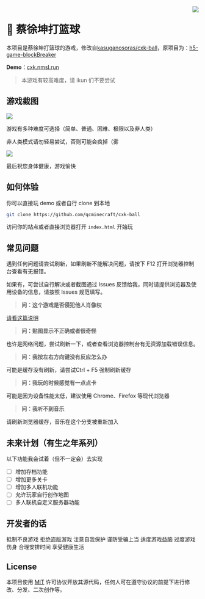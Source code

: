 <img src="https://i.imgur.com/aoB8Er1.png" align=right />

# 🏀 蔡徐坤打篮球

本项目是蔡徐坤打篮球的游戏，修改自[kasuganosoras/cxk-ball](https://github.com/kasuganosoras/cxk-ball)，原项目为：[h5-game-blockBreaker](https://github.com/yangyunhe369/h5-game-blockBreaker)

**Demo**：[cxk.nmsl.run](https://cxk.nmsl.run/)

> 本游戏有较高难度，请 ikun 们不要尝试

## 游戏截图

![](https://i.imgur.com/gVfLn4a.png)

游戏有多种难度可选择（简单、普通、困难、极限以及非人类）

非人类模式请勿轻易尝试，否则可能会疯掉（雾

![](https://upload-images.jianshu.io/upload_images/3203841-f8468944b6321119.gif?imageMogr2/auto-orient/strip)

最后祝您身体健康，游戏愉快

## 如何体验

你可以直接玩 demo 或者自行 clone 到本地

```bash
git clone https://github.com/qcminecraft/cxk-ball
```

访问你的站点或者直接浏览器打开 `index.html` 开始玩

## 常见问题

遇到任何问题请尝试刷新，如果刷新不能解决问题，请按下 F12 打开浏览器控制台查看有无报错。

如果有，可尝试自行解决或者截图通过 Issues 反馈给我，同时请提供浏览器及使用设备的信息，请按照 Issues 规范填写。

> __问：这个游戏是否侵犯他人肖像权__

[请看这篇说明](about.md)

> __问：贴图显示不正确或者很奇怪__

也许是网络问题，尝试刷新一下，或者查看浏览器控制台有无资源加载错误信息。

> __问：我按左右方向键没有反应怎么办__

可能是缓存没有刷新，请尝试Ctrl + F5 强制刷新缓存

> __问：我玩的时候感觉有一点点卡__

可能是因为设备性能太低，建议使用 Chrome、Firefox 等现代浏览器

> __问：我听不到音乐__

请刷新浏览器缓存，音乐在这个分支被重新加入

## 未来计划（有生之年系列）

以下功能我会试着（但不一定会）去实现

- [ ] 增加存档功能
- [ ] 增加更多关卡
- [ ] 增加多人联机功能
- [ ] 允许玩家自行创作地图
- [ ] 多人联机自定义服务器功能

## 开发者的话

抵制不良游戏 拒绝盗版游戏
注意自我保护 谨防受骗上当
适度游戏益脑 过度游戏伤身
合理安排时间 享受健康生活

## License

本项目使用 [MIT](LICENSE) 许可协议开放其源代码，任何人可在遵守协议的前提下进行修改、分发、二次创作等。
